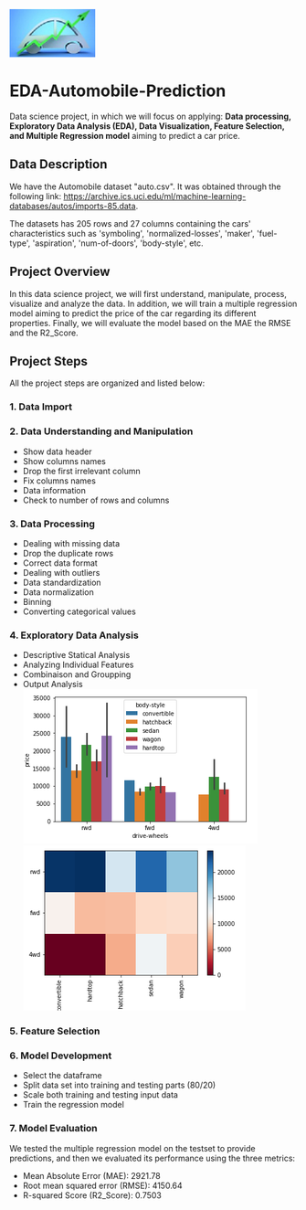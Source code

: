 ![Image](car1.jpg)
# EDA-Automobile-Prediction
Data science project, in which we will focus on applying: **Data processing, Exploratory Data Analysis (EDA), Data Visualization, Feature Selection, and Multiple Regression model** aiming to predict a car price.
## Data Description
We have the Automobile dataset "auto.csv". It was obtained through the following link: https://archive.ics.uci.edu/ml/machine-learning-databases/autos/imports-85.data.

The datasets has 205 rows and 27 columns containing the cars' characteristics such as 'symboling', 'normalized-losses', 'maker', 'fuel-type', 'aspiration',
'num-of-doors', 'body-style', etc.
## Project Overview
In this data science project, we will first understand, manipulate, process, visualize and analyze the data. In addition, we will train a multiple regression model aiming to predict the price of the car regarding its different properties. Finally, we will evaluate the model based on the MAE
the RMSE and the R2_Score.
## Project Steps
All the project steps are organized and listed below:

### 1. Data Import
### 2. Data Understanding and Manipulation
* Show data header
* Show columns names
* Drop the first irrelevant column
* Fix columns names
* Data information
* Check to number of rows and columns
### 3. Data Processing
* Dealing with missing data
* Drop the duplicate rows
* Correct data format
* Dealing with outliers
* Data standardization
* Data normalization
* Binning
* Converting categorical values
### 4. Exploratory Data Analysis
* Descriptive Statical Analysis 
* Analyzing Individual Features 
* Combinaison and Groupping 
* Output Analysis \
![Image](c1.png)  ![Image](c2.png)
### 5. Feature Selection
### 6. Model Development
* Select the dataframe
* Split data set into training and testing parts (80/20)
* Scale both training and testing input data
* Train the regression model
### 7. Model Evaluation
We tested the multiple regression model on the testset to provide predictions, and then we evaluated its performance using the three metrics:
* Mean Absolute Error (MAE): 2921.78
* Root mean squared error (RMSE): 4150.64
* R-squared Score (R2_Score): 0.7503

